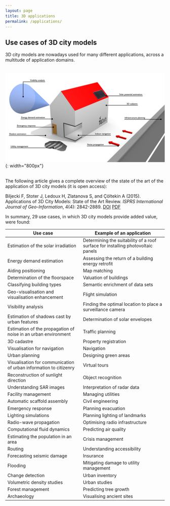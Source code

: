 ```yaml
---
layout: page
title: 3D applications
permalink: /applications/
---
```


## Use cases of 3D city models

3D city models are nowadays used for many different applications, across a multitude of application domains.<br/><br/>

![](3D_use-cases_B.png){: width="800px"}<br/><br/>

The following article gives a complete overview of the state of the art of the application of 3D city models (it is open access):

Biljecki F, Stoter J, Ledoux H, Zlatanova S, and Çöltekin A (2015). Applications of 3D City Models: State of the Art Review. *ISPRS International Journal of Geo-Information*, 4(4): 2842-2889. [DOI](http://doi.org/10.3390/ijgi4042842) [PDF](http://www.mdpi.com/2220-9964/4/4/2842/pdf)

In summary, 29 use cases, in which 3D city models provide added value, were found:


| Use case | Example of an application |
| --- | --- |
| Estimation of the solar irradiation | Determining the suitability of a roof surface for installing photovoltaic panels |
| Energy demand estimation | Assessing the return of a building energy retrofit
| Aiding positioning | Map matching |
| Determination of the floorspace | Valuation of buildings | |
| Classifying building types | Semantic enrichment of data sets |
| Geo-visualisation and visualisation enhancement | Flight simulation |
| Visibility analysis | Finding the optimal location to place a surveillance camera |
| Estimation of shadows cast by urban features | Determination of solar envelopes |
| Estimation of the propagation of noise in an urban environment | Traffic planning |
| 3D cadastre | Property registration |
| Visualisation for navigation | Navigation |
| Urban planning | Designing green areas |
| Visualisation for communication of urban information to citizenry | Virtual tours |
| Reconstruction of sunlight direction | Object recognition |
| Understanding SAR images | Interpretation of radar data |
| Facility management | Managing utilities |
| Automatic scaffold assembly | Civil engineering |
| Emergency response | Planning evacuation |
| Lighting simulations | Planning lighting of landmarks |
| Radio-wave propagation | Optimising radio infrastructure |
| Computational fluid dynamics | Predicting air quality |
| Estimating the population in an area | Crisis management |
| Routing | Understanding accessibility |
| Forecasting seismic damage | Insurance |
| Flooding | Mitigating damage to utility management |
| Change detection | Urban inventory |
| Volumetric density studies | Urban studies |
| Forest management | Predicting tree growth |
| Archaeology | Visualising ancient sites |
